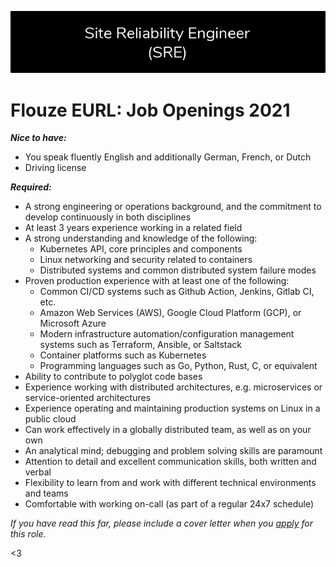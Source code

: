 ![Join Us](/assets/opportunities.png)

# Flouze EURL: Job Openings 2021

***Nice to have:***

- You speak fluently English and additionally German, French, or Dutch
- Driving license

***Required:***

- A strong engineering or operations background, and the commitment to develop continuously in both disciplines
- At least 3 years experience working in a related field
- A strong understanding and knowledge of the following: 
    * Kubernetes API, core principles and components
    * Linux networking and security related to containers
    * Distributed systems and common distributed system failure modes
- Proven production experience with at least one of the following:
    * Common CI/CD systems such as Github Action, Jenkins, Gitlab CI, etc.
    * Amazon Web Services (AWS), Google Cloud Platform (GCP), or Microsoft Azure
    * Modern infrastructure automation/configuration management systems such as Terraform, Ansible, or Saltstack
    * Container platforms such as Kubernetes
    * Programming languages such as Go, Python, Rust, C, or equivalent
- Ability to contribute to polyglot code bases
- Experience working with distributed architectures, e.g. microservices or service-oriented architectures
- Experience operating and maintaining production systems on Linux in a public cloud
- Can work effectively in a globally distributed team, as well as on your own
- An analytical mind; debugging and problem solving skills are paramount
- Attention to detail and excellent communication skills, both written and verbal
- Flexibility to learn from and work with different technical environments and teams
- Comfortable with working on-call (as part of a regular 24x7 schedule)

*If you have read this far, please include a cover letter when you [apply](lgeurts@pm.me) for this role.*

<3
